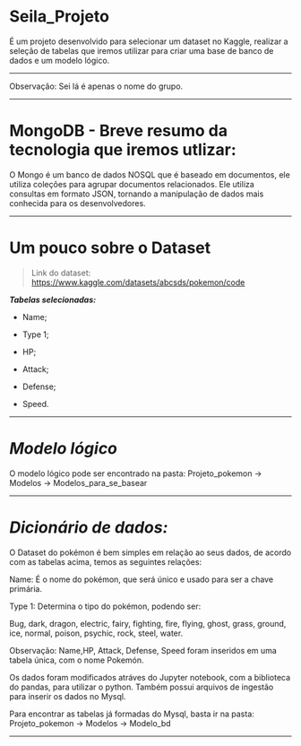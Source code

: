 # Seila_Projeto
É um projeto desenvolvido para selecionar um dataset no Kaggle, realizar a seleção de tabelas que iremos utilizar para criar uma base de banco de dados e um modelo lógico.
***
Observação: Sei lá é apenas o nome do grupo.

***
# MongoDB - Breve resumo da tecnologia que iremos utlizar:

  O Mongo é um banco de dados NOSQL que é baseado em documentos, ele utiliza coleções para agrupar documentos relacionados. Ele utiliza consultas em formato JSON, tornando a manipulação de dados mais conhecida para os desenvolvedores.

  ****
  # Um pouco sobre o Dataset 

  >Link do dataset: https://www.kaggle.com/datasets/abcsds/pokemon/code

***Tabelas selecionadas:***

* Name;

* Type 1;

* HP;

* Attack;

* Defense;  

* Speed.

***

# ***Modelo lógico***

O modelo lógico pode ser encontrado na pasta: Projeto_pokemon -> Modelos -> Modelos_para_se_basear
 
***

# ***Dicionário de dados:***

O Dataset do pokémon é bem simples em relação ao seus dados, de acordo com as tabelas acima, temos as seguintes relações:

Name: É o nome do pokémon, que será único e usado para ser a chave primária.

Type 1: Determina o tipo do pokémon, podendo ser: 

Bug, dark, dragon, electric, fairy, fighting, fire, flying, ghost, grass, ground, ice, normal, poison, psychic, rock, steel, water.

Observação: Name,HP, Attack, Defense, Speed foram inseridos em uma tabela única, com o nome Pokemón.

Os dados foram modificados atráves do Jupyter notebook, com a biblioteca do pandas, para utilizar o python. Também possui arquivos de ingestão para inserir os dados no Mysql.

Para encontrar as tabelas já formadas do Mysql, basta ir na pasta: Projeto_pokemon -> Modelos -> Modelo_bd

***



